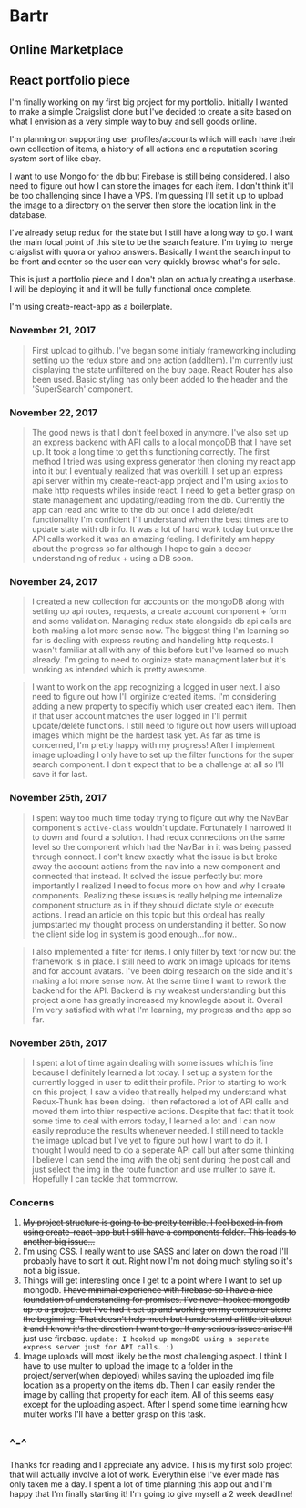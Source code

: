# Bartr

## Online Marketplace
## React portfolio piece

I'm finally working on my first big project for my portfolio. Initially I wanted to make a simple Craigslist clone but I've decided to create a site based on what I envision as a very simple way to buy and sell goods online.

I'm planning on supporting user profiles/accounts which will each have their own collection of items, a history of all actions and a reputation scoring system sort of like ebay. 

I want to use Mongo for the db but Firebase is still being considered. I also need to figure out how I can store the images for each item. I don't think it'll be too challenging since I have a VPS. I'm guessing I'll set it up to upload the image to a directory on the server then store the location link in the database.

I've already setup redux for the state but I still have a long way to go. I want the main focal point of this site to be the search feature. I'm trying to merge craigslist with quora or yahoo answers. Basically I want the search input to be front and center so the user can very quickly browse what's for sale. 

This is just a portfolio piece and I don't plan on actually creating a userbase. I will be deploying it and it will be fully functional once complete. 

I'm using create-react-app as a boilerplate.

### November 21, 2017

> First upload to github. I've began some initialy frameworking including setting up the redux store and one  action (addItem). I'm currently just displaying the state unfiltered on the buy page. React Router has also been used. Basic styling has only been added to the header and the 'SuperSearch' component.

### November 22, 2017

> The good news is that I don't feel boxed in anymore. I've also set up an express backend with API calls to a local mongoDB that I have set up. It took a long time to get this functioning correctly. The first method I tried was using express generator then cloning my react app into it but I eventually realized that was overkill. I set up an express api server within my create-react-app project and I'm using `axios` to make http requests whiles inside react. I need to get a better grasp on state management and updating/reading from the db. Currently the app can read and write to the db but once I add delete/edit functionality I'm confident I'll understand when the best times are to update state with db info. It was a lot of hard work today but once the API calls worked it was an amazing feeling. I definitely am happy about the progress so far although I hope to gain a deeper understanding of redux + using a DB soon.

### November 24, 2017

> I created a new collection for accounts on the mongoDB along with setting up api routes, requests, a create account component + form and some validation. Managing redux state alongside db api calls are both making a lot more sense now. The biggest thing I'm learning so far is dealing with express routing and handeling http requests. I wasn't familiar at all with any of this before but I've learned so much already. I'm going to need to orginize state managment later but it's working as intended which is pretty awesome.

> I want to work on the app recognizing a logged in user next. I also need to figure out how I'll orginize created items. I'm considering adding a new property to specifiy which user created each item. Then if that user account matches the user logged in I'll permit update/delete functions. I still need to figure out how users will upload images which might be the hardest task yet. As far as time is concerned, I'm pretty happy with my progress! After I implement image uploading I only have to set up the filter functions for the super search component. I don't expect that to be a challenge at all so I'll save it for last.

### November 25th, 2017

> I spent way too much time today trying to figure out why the NavBar component's `active-class` wouldn't update. Fortunately I narrowed it to down and found a solution. I had redux connections on the same level so the component which had the NavBar in it was being passed through connect. I don't know exactly what the issue is but broke away the  account actions from the nav into a new component and connected that instead. It solved the issue perfectly but more importantly I realized I need to focus more on how and why I create components. Realizing these issues is really helping me internalize component structure as in if they should dictate style or execute actions. I read an article on this topic but this ordeal has really jumpstarted my thought process on understanding it better. So now the client side log in system is good enough...for now..

>I also implemented a filter for items. I only filter by text for now but the framework is in place. I still need to work on image uploads for items and for account avatars. I've been doing research on the side and it's making a lot more sense now. At the same time I want to rework the backend for the API. Backend is my weakest understanding but this project alone has greatly increased my knowlegde about it. Overall I'm very satisfied with what I'm learning, my progress and the app so far. 

### November 26th, 2017

>I spent a lot of time again dealing with some issues which is fine because I definitely learned a lot today. I set up a system for the currently logged in user to edit their profile. Prior to starting to work on this project, I saw a video that really helped my understand what Redux-Thunk has been doing. I then refactored a lot of API calls and moved them into thier respective actions. Despite that fact that it took some time to deal with errors today, I learned a lot and I can now easily reproduce the results whenever needed. I still need to tackle the image upload but I've yet to figure out how I want to do it. I thought I would need to do a seperate API call but after some thinking I believe I can send the img with the obj sent during the post call and just select the img in the route function and use multer to save it. Hopefully I can tackle that tommorrow. 

### Concerns
1. ~~My project structure is going to be pretty terrible. I feel boxed in from using create-react-app but I still have a components folder. This leads to another big issue...~~
2. I'm using CSS. I really want to use SASS and later on down the road I'll probably have to sort it out. Right now I'm not doing much styling so it's not a big issue.
3. Things will get interesting once I get to a point where I want to set up mongodb. ~~I have minimal experience with firebase so I have a nice foundation of understanding for promises. I've never hooked mongodb up to a project but I've had it set up and working on my computer sicne the beginning. That doesn't help much but I understand a little bit about it and I know it's the direction I want to go. If any serious issues arise I'll just use firebase.~~ `update: I hooked up mongoDB using a seperate express server just for API calls. :)`
4. Image uploads will most likely be the most challenging aspect. I think I have to use multer to upload the image to a folder in the project/server(when deployed) whiles saving the uploaded img file location as a property on the items db. Then I can easily render the image by calling that property for each item. All of this seems easy except for the uploading aspect. After I spend some time learning how multer works I'll have a better grasp on this task. 

## ^-^

Thanks for reading and I appreciate any advice. This is my first solo project that will actually involve a lot of work. Everythin else I've ever made has only taken me a day. I spent a lot of time planning this app out and I'm happy that I'm finally starting it! I'm going to give myself a 2 week deadline!